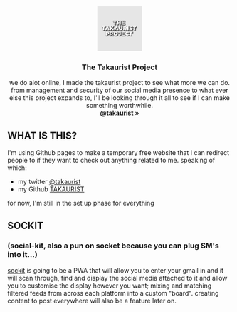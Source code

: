 <p align="center">
  <img src="TTP square.png" width=100 height=100 alt= "logo">

  <h3 align="center"> The Takaurist Project </h3>

  <p align="center">
    we do alot online, I made the takaurist project to see what more we can do. from management and security of our social media presence to what ever else this project expands to, I'll be looking through it all to see if I can make something worthwhile.
    <br>
    <a href="https://twitter.com/takaurist"><strong>@takaurist &raquo;</strong></a>
  </p>
</p>

## WHAT IS THIS?
I'm using Github pages to make a temporary free website that I can redirect people to if they want to check out anything related to me.
speaking of which:
- my twitter [@takaurist](https://twitter.com/takaurist)
- my Github [TAKAURIST](https://github.com/TAKAURIST)

for now, I'm still in the set up phase for everything

## SOCKIT 
### (social-kit, also a pun on socket because you can plug SM's into it...)
[sockit](https://github.com/TAKAURIST/sockit) is going to be a PWA that will allow you to enter your gmail in and it will scan through, find and display the social media attached to it and allow you to customise the display however you want; mixing and matching filtered feeds from across each platform into a custom "board". creating content to post everywhere will also be a feature later on.

